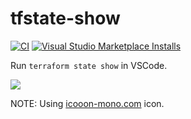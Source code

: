 # tfstate-show

[![CI](https://github.com/winebarrel/vscode-tfstate-show/actions/workflows/ci.yml/badge.svg)](https://github.com/winebarrel/vscode-tfstate-show/actions/workflows/ci.yml)
[![Visual Studio Marketplace Installs](https://img.shields.io/visual-studio-marketplace/i/winebarrel.tfstate-show)](https://marketplace.visualstudio.com/items?itemName=winebarrel.tfstate-show)

Run `terraform state show` in VSCode.

![](https://github.com/winebarrel/vscode-tfstate-show/assets/117768/d46b890f-3f1e-4f7f-9cb6-a43a08a87eaa)

NOTE: Using [icooon-mono.com](https://icooon-mono.com/15006-document-search-icon-1/) icon.
